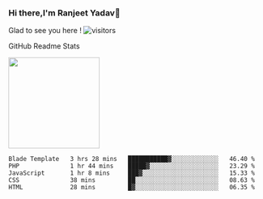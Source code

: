 ### Hi there,I'm Ranjeet Yadav👋

Glad to see you here ! ![visitors](https://visitor-badge.glitch.me/badge?page_id=${ranjeetproject}.${ranjeetproject.repo.id}) 

GitHub Readme Stats 

<img height="180em" src="https://github-readme-stats.vercel.app/api?username=ranjeetproject&show_icons=true&hide_border=true&&count_private=true&include_all_commits=true" />

<!--START_SECTION:waka-->
```text
Blade Template   3 hrs 28 mins   ███████████▓░░░░░░░░░░░░░   46.40 % 
PHP              1 hr 44 mins    █████▓░░░░░░░░░░░░░░░░░░░   23.29 % 
JavaScript       1 hr 8 mins     ███▓░░░░░░░░░░░░░░░░░░░░░   15.33 % 
CSS              38 mins         ██░░░░░░░░░░░░░░░░░░░░░░░   08.63 % 
HTML             28 mins         █▓░░░░░░░░░░░░░░░░░░░░░░░   06.35 % 
```
<!--END_SECTION:waka-->

